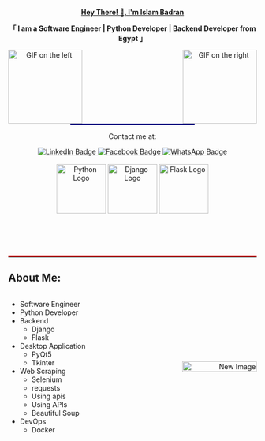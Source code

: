 <div align="center">
  <p><strong><a href="https://github.com/islam302">Hey There! 👋, I'm Islam Badran</a></strong></p>
  <p><strong>「 I am a Software Engineer | Python Developer | Backend Developer from Egypt 」</strong></p>

  <div align="center">
    <img align="right" width="150" src="https://user-images.githubusercontent.com/65187002/144930161-2f783401-8d27-4fdf-a2f7-cc0ba32f1f1f.gif" alt="GIF on the right">
    <img align="left" width="150" src="https://user-images.githubusercontent.com/65187002/144930161-2f783401-8d27-4fdf-a2f7-cc0ba32f1f1f.gif" alt="GIF on the left">
  </div>
  
<hr style="border: none; height: 3px; background-color: #000080; width: 50%;">

<div align="center">
  <p>Contact me at:</p>
  <a href="https://www.linkedin.com/in/islam-badran-39a577225?utm_source=share&utm_campaign=share_via&utm_content=profile&utm_medium=android_app" target="_blank">
    <img src="https://img.shields.io/badge/LinkedIn-0077B5?style=for-the-badge&logo=linkedin&logoColor=white" alt="LinkedIn Badge">
  </a>
  <a href="https://www.facebook.com/islam.badran.77?locale=ar_AR" target="_blank">
    <img src="https://img.shields.io/badge/Facebook-1877F2?style=for-the-badge&logo=facebook&logoColor=white" alt="Facebook Badge">
  </a> 
  <a href="https://wa.link/bc2uxp" target="_blank">
    <img src="https://img.shields.io/badge/WhatsApp-25D366?style=for-the-badge&logo=whatsapp&logoColor=white" alt="WhatsApp Badge">
  </a>
</div>
      
<div align="center">
  <br>
  
  <img src="https://camo.githubusercontent.com/52ec9548f75773e7841dd77f89a654e8a0bc2cce02da2eb43f84240f50351512/68747470733a2f2f74656368737461636b2d67656e657261746f722e76657263656c2e6170702f707974686f6e2d69636f6e2e737667" alt="Python Logo" width="100">
  
  <img src="https://camo.githubusercontent.com/b24750380ccf58b0c7d79c7875d7300b2b99a49061c7e4199ac077c4713f7156/68747470733a2f2f74656368737461636b2d67656e657261746f722e76657263656c2e6170702f646a616e676f2d69636f6e2e737667" alt="Django Logo" width="100">
  
  <img src="https://camo.githubusercontent.com/2d821f427e22599bab98d58d10af94518c146882fb0037e742f69354aacacb6c/68747470733a2f2f74656368737461636b2d67656e657261746f722e76657263656c2e6170702f646f636b65722d69636f6e2e737667" alt="Flask Logo" width="100">
</div>

</div>


<div>
  <a name="about-me"></a>
  <br><br><br><br>
  <hr style="border: none; border-top: 3px solid #ff0000;">
  
  <h2>About Me:</h2>
  
  <style>
    .flex-container {
      display: flex;
      justify-content: space-between;
      align-items: center;
    }

    .text-section {
      width: 66%;
      text-align: left;
    }

    .gif-section {
      width: 30%;
      text-align: right;
    }
  </style>

  <div class="flex-container">
    <div class="text-section">
      <ul>
        <li>Software Engineer</li>
        <li>Python Developer</li>
        <li>Backend
          <ul>
            <li>Django</li>
            <li>Flask</li>
          </ul>
        </li>
        <li>Desktop Application
          <ul>
            <li>PyQt5</li>
            <li>Tkinter</li>
          </ul>
        </li>
        <li>Web Scraping
          <ul>
            <li>Selenium</li>
            <li>requests</li>
            <li>Using apis</li>
            <li>Using APIs</li>
            <li>Beautiful Soup</li>
          </ul>
        </li>
        <li>DevOps
          <ul>
            <li>Docker</li>
          </ul>
        </li>
      </ul>
    </div>

  <div class="gif-section">
    <img src="https://user-images.githubusercontent.com/74038190/229223263-cf2e4b07-2615-4f87-9c38-e37600f8381a.gif" alt="New Image" style="width: 100%;">
  </div>
  </div>
</div>

